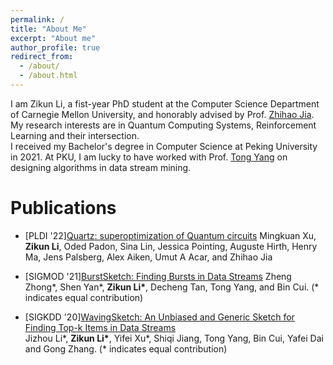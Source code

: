 ```yaml
---
permalink: /
title: "About Me"
excerpt: "About me"
author_profile: true
redirect_from: 
  - /about/
  - /about.html
---
```


I am Zikun Li, a fist-year PhD student at the Computer Science Department of Carnegie Mellon University, and honorably advised by Prof. [Zhihao Jia](https://www.cs.cmu.edu/~zhihaoj2/). My research interests are in Quantum Computing Systems, Reinforcement Learning and their intersection.  
I received my Bachelor's degree in Computer Science at Peking University in 2021. At PKU, I am lucky to have worked with Prof. [Tong Yang](http://net.pku.edu.cn/~yangtong/) on designing algorithms in data stream mining.
<!-- # News



2020/1/11 BurstSketch got accepted by SIGMOD 2021! -->

# Publications

- \[PLDI '22\][Quartz: superoptimization of Quantum circuits](https://dl.acm.org/doi/pdf/10.1145/3519939.3523433)
  Mingkuan Xu, <b>Zikun Li</b>, Oded Padon, Sina Lin, Jessica Pointing, Auguste Hirth, Henry Ma, Jens Palsberg, Alex Aiken, Umut A Acar, and Zhihao Jia

- \[SIGMOD '21\][BurstSketch: Finding Bursts in Data Streams](https://dl.acm.org/doi/abs/10.1145/3448016.3452775)
  Zheng Zhong\*, Shen Yan\*, <b>Zikun Li\*</b>, Decheng Tan, Tong Yang, and Bin Cui. (\* indicates equal contribution)

- \[SIGKDD '20\][WavingSketch: An Unbiased and Generic Sketch for Finding Top-k Items in Data Streams](https://dl.acm.org/doi/abs/10.1145/3394486.3403208)  
  Jizhou Li\*, <b>Zikun Li\*</b>, Yifei Xu\*, Shiqi Jiang, Tong Yang, Bin Cui, Yafei Dai and Gong Zhang. (\* indicates equal contribution)  
